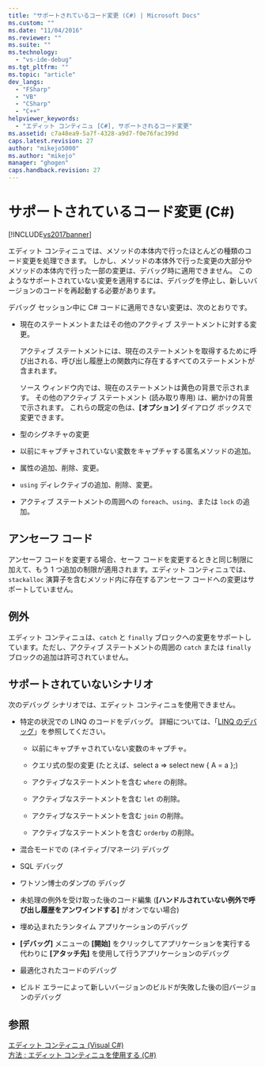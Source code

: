 ```yaml
---
title: "サポートされているコード変更 (C#) | Microsoft Docs"
ms.custom: ""
ms.date: "11/04/2016"
ms.reviewer: ""
ms.suite: ""
ms.technology: 
  - "vs-ide-debug"
ms.tgt_pltfrm: ""
ms.topic: "article"
dev_langs: 
  - "FSharp"
  - "VB"
  - "CSharp"
  - "C++"
helpviewer_keywords: 
  - "エディット コンティニュ [C#], サポートされるコード変更"
ms.assetid: c7a48ea9-5a7f-4328-a9d7-f0e76fac399d
caps.latest.revision: 27
author: "mikejo5000"
ms.author: "mikejo"
manager: "ghogen"
caps.handback.revision: 27
---
```

# サポートされているコード変更 (C#)
[!INCLUDE[vs2017banner](../code-quality/includes/vs2017banner.md)]

エディット コンティニュでは、メソッドの本体内で行ったほとんどの種類のコード変更を処理できます。  しかし、メソッドの本体外で行った変更の大部分やメソッドの本体内で行った一部の変更は、デバッグ時に適用できません。  このようなサポートされていない変更を適用するには、デバッグを停止し、新しいバージョンのコードを再起動する必要があります。  
  
 デバッグ セッション中に C\# コードに適用できない変更は、次のとおりです。  
  
-   現在のステートメントまたはその他のアクティブ ステートメントに対する変更。  
  
     アクティブ ステートメントには、現在のステートメントを取得するために呼び出される、呼び出し履歴上の関数内に存在するすべてのステートメントが含まれます。  
  
     ソース ウィンドウ内では、現在のステートメントは黄色の背景で示されます。  その他のアクティブ ステートメント \(読み取り専用\) は、網かけの背景で示されます。  これらの既定の色は、**\[オプション\]** ダイアログ ボックスで変更できます。  
  
-   型のシグネチャの変更  
  
-   以前にキャプチャされていない変数をキャプチャする匿名メソッドの追加。  
  
-   属性の追加、削除、変更。  
  
-   `using` ディレクティブの追加、削除、変更。  
  
-   アクティブ ステートメントの周囲への `foreach`、`using`、または `lock` の追加。  
  
## アンセーフ コード  
 アンセーフ コードを変更する場合、セーフ コードを変更するときと同じ制限に加えて、もう 1 つ追加の制限が適用されます。エディット コンティニュでは、`stackalloc` 演算子を含むメソッド内に存在するアンセーフ コードへの変更はサポートしていません。  
  
## 例外  
 エディット コンティニュは、`catch` と `finally` ブロックへの変更をサポートしています。ただし、アクティブ ステートメントの周囲の `catch` または `finally` ブロックの追加は許可されていません。  
  
## サポートされていないシナリオ  
 次のデバッグ シナリオでは、エディット コンティニュを使用できません。  
  
-   特定の状況での LINQ のコードをデバッグ。  詳細については、「[LINQ のデバッグ](../debugger/debugging-linq.md)」を参照してください。  
  
    -   以前にキャプチャされていない変数のキャプチャ。  
  
    -   クエリ式の型の変更 \(たとえば、select a \=\> select new { A \= a };\)  
  
    -   アクティブなステートメントを含む `where` の削除。  
  
    -   アクティブなステートメントを含む `let` の削除。  
  
    -   アクティブなステートメントを含む `join` の削除。  
  
    -   アクティブなステートメントを含む `orderby` の削除。  
  
-   混合モードでの \(ネイティブ\/マネージ\) デバッグ  
  
-   SQL デバッグ  
  
-   ワトソン博士のダンプの  デバッグ  
  
-   未処理の例外を受け取った後のコード編集 \(**\[ハンドルされていない例外で呼び出し履歴をアンワインドする\]** がオンでない場合\)  
  
-   埋め込まれたランタイム アプリケーションのデバッグ  
  
-   **\[デバッグ\]** メニューの **\[開始\]** をクリックしてアプリケーションを実行する代わりに **\[アタッチ先\]** を使用して行うアプリケーションのデバッグ  
  
-   最適化されたコードのデバッグ  
  
-   ビルド エラーによって新しいバージョンのビルドが失敗した後の旧バージョンのデバッグ  
  
## 参照  
 [エディット コンティニュ \(Visual C\#\)](../debugger/edit-and-continue-visual-csharp.md)   
 [方法 : エディット コンティニュを使用する \(C\#\)](../debugger/how-to-use-edit-and-continue-csharp.md)